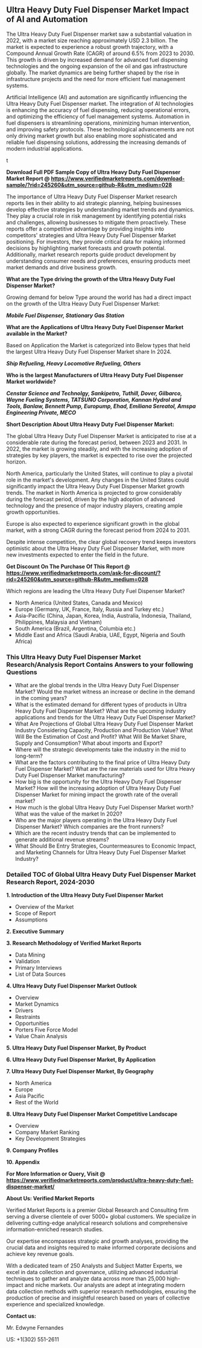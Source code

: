 <h2>Ultra Heavy Duty Fuel Dispenser Market Impact of AI and Automation</h2><p>The Ultra Heavy Duty Fuel Dispenser market saw a substantial valuation in 2022, with a market size reaching approximately USD 2.3 billion. The market is expected to experience a robust growth trajectory, with a Compound Annual Growth Rate (CAGR) of around 6.5% from 2023 to 2030. This growth is driven by increased demand for advanced fuel dispensing technologies and the ongoing expansion of the oil and gas infrastructure globally. The market dynamics are being further shaped by the rise in infrastructure projects and the need for more efficient fuel management systems.</p><p>Artificial Intelligence (AI) and automation are significantly influencing the Ultra Heavy Duty Fuel Dispenser market. The integration of AI technologies is enhancing the accuracy of fuel dispensing, reducing operational errors, and optimizing the efficiency of fuel management systems. Automation in fuel dispensers is streamlining operations, minimizing human intervention, and improving safety protocols. These technological advancements are not only driving market growth but also enabling more sophisticated and reliable fuel dispensing solutions, addressing the increasing demands of modern industrial applications.</p>t</p><p id="" class=""><strong>Download Full PDF Sample Copy of Ultra Heavy Duty Fuel Dispenser Market Report @ <a href="https://www.verifiedmarketreports.com/download-sample/?rid=245260&utm_source=github-R&utm_medium=028" target="_blank">https://www.verifiedmarketreports.com/download-sample/?rid=245260&utm_source=github-R&utm_medium=028</a></strong></p><p>The importance of&nbsp;Ultra Heavy Duty Fuel Dispenser Market research reports lies in their ability to aid strategic planning, helping businesses develop effective strategies by understanding market trends and dynamics. They play a crucial role in risk management by identifying potential risks and challenges, allowing businesses to mitigate them proactively. These reports offer a competitive advantage by providing insights into competitors' strategies and Ultra Heavy Duty Fuel Dispenser Market positioning. For investors, they provide critical data for making informed decisions by highlighting market forecasts and growth potential. Additionally, market research reports guide product development by understanding consumer needs and preferences, ensuring products meet market demands and drive business growth.</p><p><strong>What are the&nbsp;Type driving the growth of the Ultra Heavy Duty Fuel Dispenser Market?</strong></p><p id="" class="">Growing demand for below Type around the world has had a direct impact on the growth of the Ultra Heavy Duty Fuel Dispenser Market:</p><em><strong>Mobile Fuel Dispenser, Stationary Gas Station</strong></em></p><strong>What are the&nbsp;Applications&nbsp;of Ultra Heavy Duty Fuel Dispenser Market available in the Market?</strong></p><p id="" class="">Based on Application the Market is categorized into Below types that held the largest Ultra Heavy Duty Fuel Dispenser Market share In 2024.</p><em><strong>Ship Refueling, Heavy Locomotive Refueling, Others</strong></em></p><strong>Who is the largest Manufacturers of Ultra Heavy Duty Fuel Dispenser Market worldwide?</strong></p><p><em><strong>Censtar Science and Technolgy, Sankipetro, Tuthill, Dover, Gilbarco, Wayne Fueling Systems, TATSUNO Corporation, Kannan Hydrol and Tools, Banlaw, Bennett Pump, Europump, Ehad, Emiliana Sereatol, Amspa Engineering Private, MECO</strong></em></p><p id="" class=""><strong>Short Description About Ultra Heavy Duty Fuel Dispenser Market:</strong></p><p>The global Ultra Heavy Duty Fuel Dispenser Market is anticipated to rise at a considerable rate during the forecast period, between 2023 and 2031. In 2022, the market is growing steadily, and with the increasing adoption of strategies by key players, the market is expected to rise over the projected horizon.</p><p>North America, particularly the United States, will continue to play a pivotal role in the market's development. Any changes in the United States could significantly impact the Ultra Heavy Duty Fuel Dispenser Market growth trends. The market in North America is projected to grow considerably during the forecast period, driven by the high adoption of advanced technology and the presence of major industry players, creating ample growth opportunities.</p><p>Europe is also expected to experience significant growth in the global market, with a strong CAGR during the forecast period from 2024 to 2031.</p><p>Despite intense competition, the clear global recovery trend keeps investors optimistic about the Ultra Heavy Duty Fuel Dispenser Market, with more new investments expected to enter the field in the future.</p><p id="" class=""><strong>Get Discount On The Purchase Of This Report @ <a href="https://www.verifiedmarketreports.com/ask-for-discount/?rid=245260&utm_source=github-R&utm_medium=028" target="_blank">https://www.verifiedmarketreports.com/ask-for-discount/?rid=245260&utm_source=github-R&utm_medium=028</a></strong></p>Which regions are leading the Ultra Heavy Duty Fuel Dispenser Market?</p><ul><li>North America (United States, Canada and Mexico)</li><li>Europe (Germany, UK, France, Italy, Russia and Turkey etc.)</li><li>Asia-Pacific (China, Japan, Korea, India, Australia, Indonesia, Thailand, Philippines, Malaysia and Vietnam)</li><li>South America (Brazil, Argentina, Columbia etc.)</li><li>Middle East and Africa (Saudi Arabia, UAE, Egypt, Nigeria and South Africa)</li></ul><h3 id="" class="">This Ultra Heavy Duty Fuel Dispenser Market Research/Analysis Report Contains Answers to your following Questions</h3><ul><li>What are the global trends in the Ultra Heavy Duty Fuel Dispenser Market? Would the market witness an increase or decline in the demand in the coming years?</li><li>What is the estimated demand for different types of products in Ultra Heavy Duty Fuel Dispenser Market? What are the upcoming industry applications and trends for the Ultra Heavy Duty Fuel Dispenser Market?</li><li>What Are Projections of Global Ultra Heavy Duty Fuel Dispenser Market Industry Considering Capacity, Production and Production Value? What Will Be the Estimation of Cost and Profit? What Will Be Market Share, Supply and Consumption? What about imports and Export?</li><li>Where will the strategic developments take the industry in the mid to long-term?</li><li>What are the factors contributing to the final price of Ultra Heavy Duty Fuel Dispenser Market? What are the raw materials used for Ultra Heavy Duty Fuel Dispenser Market manufacturing?</li><li>How big is the opportunity for the Ultra Heavy Duty Fuel Dispenser Market? How will the increasing adoption of Ultra Heavy Duty Fuel Dispenser Market for mining impact the growth rate of the overall market?</li><li>How much is the global Ultra Heavy Duty Fuel Dispenser Market worth? What was the value of the market In 2020?</li><li>Who are the major players operating in the Ultra Heavy Duty Fuel Dispenser Market? Which companies are the front runners?</li><li>Which are the recent industry trends that can be implemented to generate additional revenue streams?</li><li>What Should Be Entry Strategies, Countermeasures to Economic Impact, and Marketing Channels for Ultra Heavy Duty Fuel Dispenser Market Industry?</li></ul><h3 id="" class="">Detailed TOC of Global Ultra Heavy Duty Fuel Dispenser Market Research Report, 2024-2030</h3><p id="" class=""><strong>1. Introduction of the Ultra Heavy Duty Fuel Dispenser Market</strong></p><ul><li>Overview of the Market</li><li>Scope of Report</li><li>Assumptions</li></ul><p id="" class=""><strong>2. Executive Summary</strong></p><p id="" class=""><strong>3. Research Methodology of Verified Market Reports</strong></p><ul><li>Data Mining</li><li>Validation</li><li>Primary Interviews</li><li>List of Data Sources</li></ul><p id="" class=""><strong>4. Ultra Heavy Duty Fuel Dispenser Market Outlook</strong></p><ul><li>Overview</li><li>Market Dynamics</li><li>Drivers</li><li>Restraints</li><li>Opportunities</li><li>Porters Five Force Model</li><li>Value Chain Analysis</li></ul><p id="" class=""><strong>5. Ultra Heavy Duty Fuel Dispenser Market, By Product</strong></p><p id="" class=""><strong>6. Ultra Heavy Duty Fuel Dispenser Market, By Application</strong></p><p id="" class=""><strong>7. Ultra Heavy Duty Fuel Dispenser Market, By Geography</strong></p><ul><li>North America</li><li>Europe</li><li>Asia Pacific</li><li>Rest of the World</li></ul><p id="" class=""><strong>8. Ultra Heavy Duty Fuel Dispenser Market Competitive Landscape</strong></p><ul><li>Overview</li><li>Company Market Ranking</li><li>Key Development Strategies</li></ul><p id="" class=""><strong>9. Company Profiles</strong></p><p id="" class=""><strong>10. Appendix</strong></p><p id="" class=""><strong>For More Information or Query, Visit @ <a href="https://www.verifiedmarketreports.com/product/ultra-heavy-duty-fuel-dispenser-market/" target="_blank">https://www.verifiedmarketreports.com/product/ultra-heavy-duty-fuel-dispenser-market/</a></strong></p><p id="" class=""><strong>About Us: Verified Market Reports</strong></p><p id="" class="">Verified Market Reports is a premier Global Research and Consulting firm serving a diverse clientele of over 5000+ global customers. We specialize in delivering cutting-edge analytical research solutions and comprehensive information-enriched research studies.</p><p id="" class="">Our expertise encompasses strategic and growth analyses, providing the crucial data and insights required to make informed corporate decisions and achieve key revenue goals.</p><p id="" class="">With a dedicated team of 250 Analysts and Subject Matter Experts, we excel in data collection and governance, utilizing advanced industrial techniques to gather and analyze data across more than 25,000 high-impact and niche markets. Our analysts are adept at integrating modern data collection methods with superior research methodologies, ensuring the production of precise and insightful research based on years of collective experience and specialized knowledge.</p><p id="" class=""><strong>Contact us:</strong></p><p id="" class="">Mr. Edwyne Fernandes</p><p id="" class="">US: +1(302) 551-2611</p>